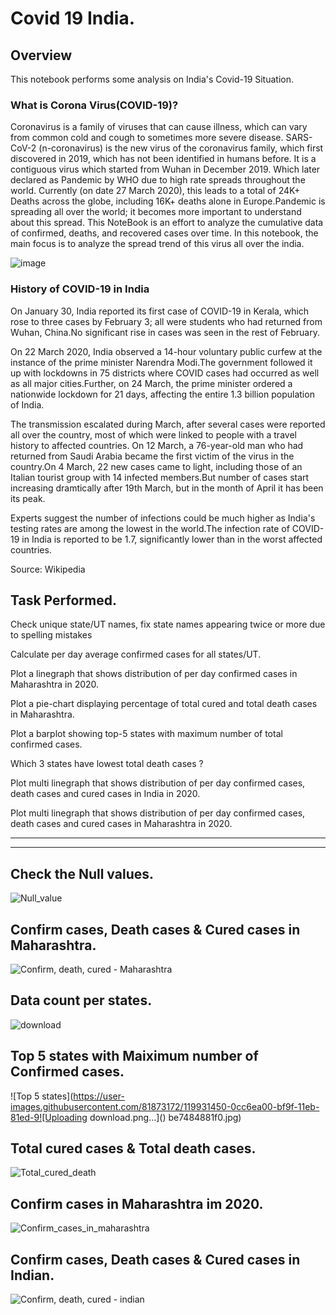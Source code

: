 # Covid 19 India.
## Overview
This notebook performs some analysis on India's Covid-19 Situation.

### What is Corona Virus(COVID-19)?
Coronavirus is a family of viruses that can cause illness, which can vary from common cold and cough to sometimes more severe disease. SARS-CoV-2 (n-coronavirus) is the new virus of the coronavirus family, which first discovered in 2019, which has not been identified in humans before. It is a contiguous virus which started from Wuhan in December 2019. Which later declared as Pandemic by WHO due to high rate spreads throughout the world. Currently (on date 27 March 2020), this leads to a total of 24K+ Deaths across the globe, including 16K+ deaths alone in Europe.Pandemic is spreading all over the world; it becomes more important to understand about this spread. This NoteBook is an effort to analyze the cumulative data of confirmed, deaths, and recovered cases over time. In this notebook, the main focus is to analyze the spread trend of this virus all over the india.

![image](https://user-images.githubusercontent.com/81873172/131951947-21aef3be-78e9-428f-b72e-b0de1a3704a5.png)

### History of COVID-19 in India
On January 30, India reported its first case of COVID-19 in Kerala, which rose to three cases by February 3; all were students who had returned from Wuhan, China.No significant rise in cases was seen in the rest of February.

On 22 March 2020, India observed a 14-hour voluntary public curfew at the instance of the prime minister Narendra Modi.The government followed it up with lockdowns in 75 districts where COVID cases had occurred as well as all major cities.Further, on 24 March, the prime minister ordered a nationwide lockdown for 21 days, affecting the entire 1.3 billion population of India.

The transmission escalated during March, after several cases were reported all over the country, most of which were linked to people with a travel history to affected countries. On 12 March, a 76-year-old man who had returned from Saudi Arabia became the first victim of the virus in the country.On 4 March, 22 new cases came to light, including those of an Italian tourist group with 14 infected members.But number of cases start increasing dramtically after 19th March, but in the month of April it has been its peak.

Experts suggest the number of infections could be much higher as India's testing rates are among the lowest in the world.The infection rate of COVID-19 in India is reported to be 1.7, significantly lower than in the worst affected countries.

Source: Wikipedia

## Task Performed.
Check unique state/UT names, fix state names appearing twice or more due to spelling mistakes

Calculate per day average confirmed cases for all states/UT.

Plot a linegraph that shows distribution of per day confirmed cases in Maharashtra in 2020.

Plot a pie-chart displaying percentage of total cured and total death cases in Maharashtra.

Plot a barplot showing top-5 states with maximum number of total confirmed cases.

Which 3 states have lowest total death cases ?

Plot multi linegraph that shows distribution of per day confirmed cases, death cases and cured cases in India in 2020.

Plot multi linegraph that shows distribution of per day confirmed cases, death cases and cured cases in Maharashtra in 2020.

-------------------------------------------------------------------------------------------------------------------------------------------------------------------------
-------------------------------------------------------------------------------------------------------------------------------------------------------------------------

## Check the Null values.
![Null_value](https://user-images.githubusercontent.com/81873172/119931435-06387280-bf9f-11eb-8b24-0c3a4b7a5c47.jpg)

## Confirm cases, Death cases & Cured cases in Maharashtra.
![Confirm, death, cured - Maharashtra](https://user-images.githubusercontent.com/81873172/119931525-2a944f00-bf9f-11eb-928f-e66f25ee0c7f.jpg)

## Data count per states.
![download](https://user-images.githubusercontent.com/81873172/131951669-7fa13302-7e1a-41ab-8d30-18f110ab925a.png)

## Top 5 states with Maiximum number of Confirmed cases.
![Top 5 states](https://user-images.githubusercontent.com/81873172/119931450-0cc6ea00-bf9f-11eb-81ed-9![Uploading download.png…]()
be7484881f0.jpg)

## Total cured cases & Total death cases.
![Total_cured_death](https://user-images.githubusercontent.com/81873172/119931487-19e3d900-bf9f-11eb-8609-ea59ce3f3309.jpg)

## Confirm cases in Maharashtra im 2020.
![Confirm_cases_in_maharashtra](https://user-images.githubusercontent.com/81873172/119931501-223c1400-bf9f-11eb-85a6-f07a345e3551.jpg)

## Confirm cases, Death cases & Cured cases in Indian.
![Confirm, death, cured - indian](https://user-images.githubusercontent.com/81873172/119931513-25cf9b00-bf9f-11eb-9052-2b4a5991eceb.jpg)

